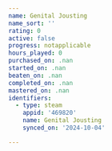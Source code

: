 ```yaml
---
name: Genital Jousting
name_sort: ''
rating: 0
active: false
progress: notapplicable
hours_played: 0
purchased_on: .nan
started_on: .nan
beaten_on: .nan
completed_on: .nan
mastered_on: .nan
identifiers:
  - type: steam
    appid: '469820'
    name: Genital Jousting
    synced_on: '2024-10-04'

---
```

